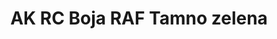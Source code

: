 ---
layout: product
title: "AK RC Boja RAF Tamno zelena"
price: "330" 
desc: "Acrylic Laquer 10mL"
img_path: "/assets/img/RC286.jpg"
brand: "AK "
available: false
special_offer: false
new: false
soon: false
cat: "020000"
subcat: "020200"
subsubcat: "020201"
sifra: "RC286"
popular: false
---